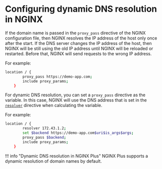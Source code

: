# Configuring dynamic DNS resolution in NGINX

If the domain name is passed in the `proxy_pass` directive of the NGINX configuration file, then NGINX resolves the IP address of the host only once after the start. If the DNS server changes the IP address of the host, then NGINX will be still using the old IP address until NGINX will be reloaded or restarted. Before that, NGINX will send requests to the wrong IP address.

For example:

```bash
location / {
        proxy_pass https://demo-app.com;
        include proxy_params;
    }
```

For dynamic DNS resolution, you can set a `proxy_pass` directive as the variable. In this case, NGINX will use the DNS address that is set in the [`resolver`](https://nginx.org/en/docs/http/ngx_http_core_module.html#resolver) directive when calculating the variable.

For example:

```bash
location / {
        resolver 172.43.1.2;
        set $backend https://demo-app.com$uri$is_args$args;
        proxy_pass $backend;
        include proxy_params;
    }
```

!!! info "Dynamic DNS resolution in NGINX Plus"
    NGINX Plus supports a dynamic resolution of domain names by default.

